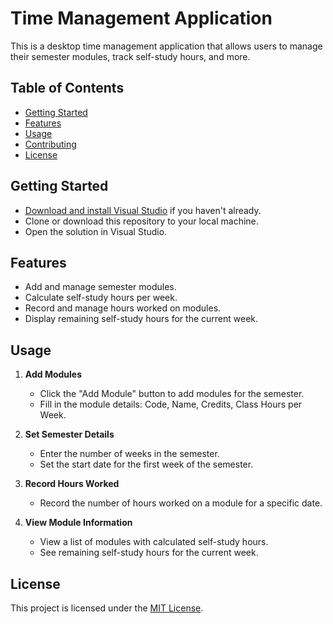 # Time Management Application

This is a desktop time management application that allows users to manage their semester modules, track self-study hours, and more.

## Table of Contents
- [Getting Started](#getting-started)
- [Features](#features)
- [Usage](#usage)
- [Contributing](#contributing)
- [License](#license)

## Getting Started
- [Download and install Visual Studio](https://visualstudio.microsoft.com/) if you haven't already.
- Clone or download this repository to your local machine.
- Open the solution in Visual Studio.

## Features
- Add and manage semester modules.
- Calculate self-study hours per week.
- Record and manage hours worked on modules.
- Display remaining self-study hours for the current week.

## Usage
1. **Add Modules**
   - Click the "Add Module" button to add modules for the semester.
   - Fill in the module details: Code, Name, Credits, Class Hours per Week.
   
2. **Set Semester Details**
   - Enter the number of weeks in the semester.
   - Set the start date for the first week of the semester.
   
3. **Record Hours Worked**
   - Record the number of hours worked on a module for a specific date.

4. **View Module Information**
   - View a list of modules with calculated self-study hours.
   - See remaining self-study hours for the current week.

## License
This project is licensed under the [MIT License](LICENSE).

